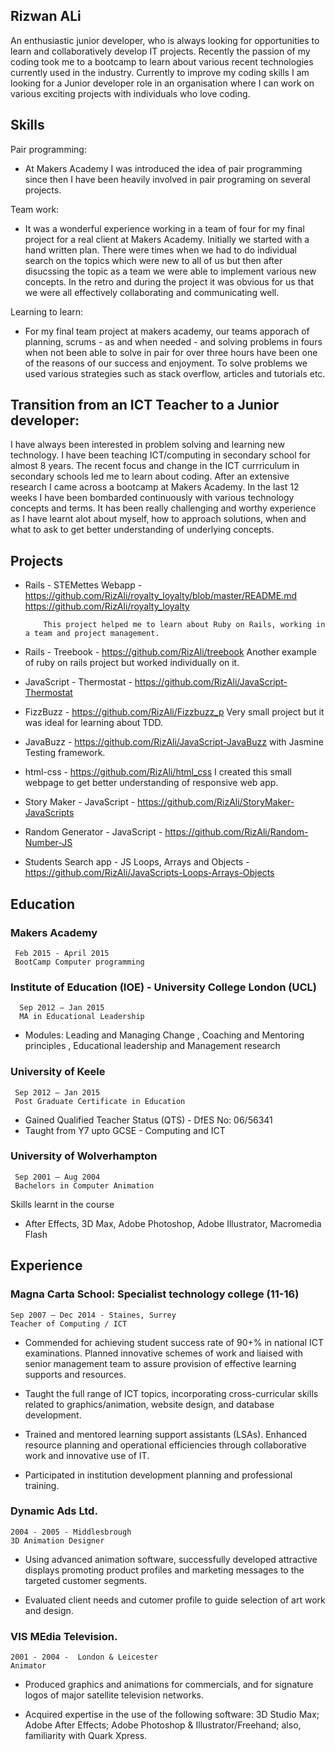 ## Rizwan ALi

An enthusiastic junior developer, who is always looking for opportunities to learn and collaboratively        develop IT projects. Recently the passion of my coding took me to a bootcamp to learn about various recent        technologies currently used in the industry. Currently to improve my coding skills I am looking for a Junior      developer role in an organisation where I can work on various exciting projects with individuals who love         coding. 

## Skills

Pair programming: 
- At Makers Academy I was introduced the idea of pair programming since then I have been heavily involved in pair   programing on several projects.

Team work:
- It was a wonderful experience working in a team of four for my final project for a real client at Makers Academy. Initially we started with a hand written plan. There were times when we had to do individual search on the topics which were new to all of us but then after disucssing the topic as a team we were able to implement various new concepts. In the retro and during the project it was obvious for us that we were all effectively collaborating and communicating well.

Learning to learn:
- For my final team project at makers academy, our teams apporach of planning, scrums - as and when needed - and solving problems in fours when not been able to solve in pair for over three hours have been one of the reasons of our success and enjoyment. To solve problems we used various strategies such as stack overflow, articles and  tutorials etc.

## Transition from an ICT Teacher to a Junior developer:

I have always been interested in problem solving and learning new technology. I have been teaching ICT/computing in secondary school for almost 8 years. The recent focus and change in the ICT currriculum in secondary schools led me to learn about coding. After an extensive research I came across a bootcamp at Makers Academy. In the last 12 weeks I have been bombarded continuously with various technology concepts and terms. It has been really challenging and worthy experience as I have learnt alot about myself, how to approach solutions, when and what to ask to get better understanding of underlying concepts. 

## Projects

- Rails - STEMettes Webapp - https://github.com/RizAli/royalty_loyalty/blob/master/README.md
https://github.com/RizAli/royalty_loyalty

          This project helped me to learn about Ruby on Rails, working in a team and project management.

- Rails - Treebook - https://github.com/RizAli/treebook
          Another example of ruby on rails project but worked individually on it.         

- JavaScript - Thermostat - https://github.com/RizAli/JavaScript-Thermostat

- FizzBuzz - https://github.com/RizAli/Fizzbuzz_p
          Very small project but it was ideal for learning about TDD.
- JavaBuzz - https://github.com/RizAli/JavaScript-JavaBuzz
          with Jasmine Testing framework.
- html-css - https://github.com/RizAli/html_css
          I created this small webpage to get better understanding of responsive web app.

- Story Maker - JavaScript - https://github.com/RizAli/StoryMaker-JavaScripts
- Random Generator - JavaScript - https://github.com/RizAli/Random-Number-JS
- Students Search app - JS Loops, Arrays and Objects - https://github.com/RizAli/JavaScripts-Loops-Arrays-Objects


## Education

### Makers Academy
     Feb 2015 - April 2015
     BootCamp Computer programming 
     
### Institute of Education (IOE)  - University College London (UCL)
      Sep 2012 – Jan 2015
      MA in Educational Leadership

- Modules: Leading and Managing Change , Coaching and Mentoring principles , Educational leadership and Management research

### University of Keele
     Sep 2012 – Jan 2015
     Post Graduate Certificate in Education 
     
- Gained Qualified Teacher Status (QTS) - DfES No: 06/56341
- Taught from Y7 upto GCSE - Computing and ICT 


### University of Wolverhampton
     Sep 2001 – Aug 2004
     Bachelors in Computer Animation

Skills learnt in the course
- After Effects, 3D Max, Adobe Photoshop, Adobe Illustrator, Macromedia Flash


## Experience


### Magna Carta School: Specialist technology college (11-16)
    Sep 2007 – Dec 2014 - Staines, Surrey
    Teacher of Computing / ICT

- Commended for achieving student success rate of 90+%  in national ICT examinations.
Planned innovative schemes of work and liaised with senior management team to assure provision of    effective learning supports and resources.

- Taught the full range of ICT topics, incorporating cross-curricular skills related to
graphics/animation, website design, and database development.

- Trained and mentored learning support assistants (LSAs).
Enhanced resource planning and operational efficiencies through collaborative work and innovative    use of IT.

- Participated in institution development planning and professional training.


### Dynamic Ads Ltd.
    2004 - 2005 - Middlesbrough
    3D Animation Designer

- Using advanced animation software, successfully developed attractive displays promoting product
profiles and marketing messages to the targeted customer segments.

- Evaluated client needs and cutomer profile to guide selection of art work and design. 

### VIS MEdia Television.
    2001 - 2004 -  London & Leicester
    Animator
    

- Produced graphics and animations for commercials, and for signature logos of major satellite
television networks.

- Acquired expertise in the use of the following software: 3D Studio Max; Adobe After Effects; Adobe   Photoshop & Illustrator/Freehand; also, familiarity with Quark Xpress.



